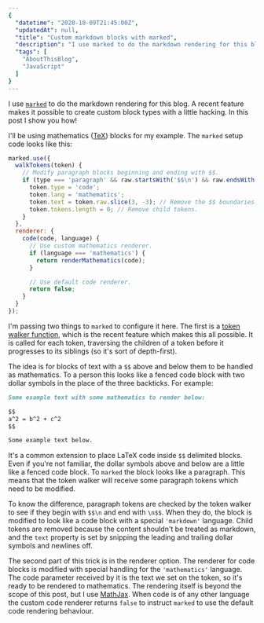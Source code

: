 ```yaml
---
{
  "datetime": "2020-10-09T21:45:00Z",
  "updatedAt": null,
  "title": "Custom markdown blocks with marked",
  "description": "I use marked to do the markdown rendering for this blog. A recent feature makes it possible to create custom block types with a little hacking. In this post I show you how!",
  "tags": [
    "AboutThisBlog",
    "JavaScript"
  ]
}
---
```

I use [`marked`][marked] to do the markdown rendering for this blog. A recent
feature makes it possible to create custom block types with a little hacking. In
this post I show you how!

I'll be using mathematics ([TeX][tex]) blocks for my example. The `marked` setup
code looks like this:

```javascript
marked.use({
  walkTokens(token) {
    // Modify paragraph blocks beginning and ending with $$.
    if (type === 'paragraph' && raw.startsWith('$$\n') && raw.endsWith('\n$$')) {
      token.type = 'code';
      token.lang = 'mathematics';
      token.text = token.raw.slice(3, -3); // Remove the $$ boundaries.
      token.tokens.length = 0; // Remove child tokens.
    }
  },
  renderer: {
    code(code, language) {
      // Use custom mathematics renderer.
      if (language === 'mathematics') {
        return renderMathematics(code);
      }

      // Use default code renderer.
      return false;
    }
  }
});
```

I'm passing two things to `marked` to configure it here. The first is a
[token walker function][walk-tokens], which is the recent feature which makes
this all possible. It is called for each token, traversing the children of a
token before it progresses to its siblings (so it's sort of depth-first).

The idea is for blocks of text with a `$$` above and below them to be handled
as mathematics. To a person this looks like a fenced code block with two dollar
symbols in the place of the three backticks. For example:

```markdown
Some example text with some mathematics to render below:

$$
a^2 = b^2 + c^2
$$

Some example text below.
```

It's a common extension to place LaTeX code inside `$$` delimited blocks.
Even if you're not familiar, the dollar symbols above and below are a little
like a fenced code block. To `marked` the block looks like a paragraph. This
means that the token walker will receive some paragraph tokens which need to be
modified.

To know the difference, paragraph tokens are checked by the token walker to see
if they begin with `$$\n` and end with `\n$$`. When they do, the block is
modified to look like a code block with a special `'markdown'` language. Child
tokens are removed because the content shouldn't be treated as markdown, and the
`text` property is set by snipping the leading and trailing dollar symbols and
newlines off.

The second part of this trick is in the renderer option. The renderer for code
blocks is modified with special handling for the `'mathematics'` language. The
code parameter received by it is the text we set on the token, so it's ready to
be rendered to mathematics. The rendering itself is beyond the scope of this
post, but I use [MathJax][mathjax]. When code is of any other language the
custom code renderer returns `false` to instruct `marked` to use the default
code rendering behaviour.

[tex]: https://tug.org/
[marked]: https://marked.js.org
[walk-tokens]: https://marked.js.org/using_pro#walk-tokens
[mathjax]: https://www.mathjax.org/

